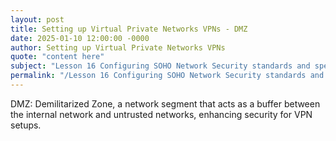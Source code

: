 ```yaml
---
layout: post
title: Setting up Virtual Private Networks VPNs - DMZ
date: 2025-01-10 12:00:00 -0000
author: Setting up Virtual Private Networks VPNs
quote: "content here"
subject: "Lesson 16 Configuring SOHO Network Security standards and specifications"
permalink: "/Lesson 16 Configuring SOHO Network Security standards and specifications/Setting up Virtual Private Networks VPNs/Setting up Virtual Private Networks VPNs - DMZ"
---
```


DMZ: Demilitarized Zone, a network segment that acts as a buffer between the internal network and untrusted networks, enhancing security for VPN setups.
